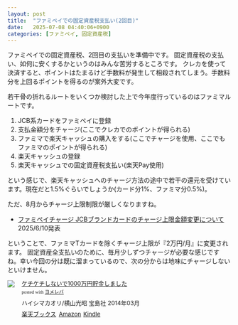 ```yaml
---
layout: post
title:  "ファミペイでの固定資産税支払い(2回目)"
date:   2025-07-08 04:40:06+0900
categories: [ファミペイ, 固定資産税]
---
```

ファミペイでの固定資産税、2回目の支払いを準備中です。
固定資産税の支払い、如何に安くするかというのはみんな苦労するところです。
クレカを使って決済すると、ポイントはたまるけど手数料が発生して相殺されてしまう。手数料分を上回るポイントを得るのが案外大変です。

若干骨の折れるルートをいくつか検討した上で今年度行っているのはファミマルートです。

1. JCB系カードをファミペイに登録
2. 支払金額分をチャージ(ここでクレカでのポイントが得られる)
3. ファミマで楽天キャッシュの購入をする(ここでチャージを使用、ここでもファミマのポイントが得られる)
4. 楽天キャッシュの登録
5. 楽天キャッシュでの固定資産税支払い(楽天Pay使用)

という感じで、楽天キャッシュへのチャージ方法の途中で若干の還元を受けています。現在だと1.5%ぐらいでしょうか(カード分1%、ファミマ分0.5%)。

ただ、8月からチャージ上限制限が厳しくなりますね。

- [ファミペイチャージ JCBブランドカードのチャージ上限金額変更について](https://www.family.co.jp/famipay/info/info_250603.html) 2025/6/10発表

ということで、ファミマTカードを除くチャージ上限が『2万円/月』に変更されます。
固定資産全支払いのために、毎月少しずつチャージが必要な感じですね。幸い今回の分は既に溜まっているので、次の分からは地味にチャージしないといけません。

<div class="booklink-box" style="text-align:left;padding-bottom:20px;font-size:small;zoom: 1;overflow: hidden;"><div class="booklink-image" style="float:left;margin:0 15px 10px 0;"><a href="//af.moshimo.com/af/c/click?a_id=1175594&p_id=56&pc_id=56&pl_id=637&s_v=b5Rz2P0601xu&url=http%3A%2F%2Fbooks.rakuten.co.jp%2Frb%2F12671577%2F%3Frafcid%3Dwsc_b_bs_1051722217600006323" target="_blank" ><img src="https://thumbnail.image.rakuten.co.jp/@0_mall/book/cabinet/7936/9784800217936.jpg?_ex=200x200" style="border: none;" /></a><img src="//i.moshimo.com/af/i/impression?a_id=1175594&p_id=56&pc_id=56&pl_id=637" width="1" height="1" style="border:none;"></div><div class="booklink-info" style="line-height:120%;zoom: 1;overflow: hidden;"><div class="booklink-name" style="margin-bottom:10px;line-height:120%"><a href="//af.moshimo.com/af/c/click?a_id=1175594&p_id=56&pc_id=56&pl_id=637&s_v=b5Rz2P0601xu&url=http%3A%2F%2Fbooks.rakuten.co.jp%2Frb%2F12671577%2F%3Frafcid%3Dwsc_b_bs_1051722217600006323" target="_blank" >ケチケチしないで1000万円貯金しました</a><img src="//i.moshimo.com/af/i/impression?a_id=1175594&p_id=56&pc_id=56&pl_id=637" width="1" height="1" style="border:none;"><div class="booklink-powered-date" style="font-size:8pt;margin-top:5px;font-family:verdana;line-height:120%">posted with <a href="https://yomereba.com" rel="nofollow" target="_blank">ヨメレバ</a></div></div><div class="booklink-detail" style="margin-bottom:5px;">ハイシマカオリ/横山光昭 宝島社 2014年03月    </div><div class="booklink-link2" style="margin-top:10px;"><div class="shoplinkrakuten" style="display:inline;margin-right:5px"><a href="//af.moshimo.com/af/c/click?a_id=1175594&p_id=56&pc_id=56&pl_id=637&s_v=b5Rz2P0601xu&url=http%3A%2F%2Fbooks.rakuten.co.jp%2Frb%2F12671577%2F%3Frafcid%3Dwsc_b_bs_1051722217600006323" target="_blank" >楽天ブックス</a><img src="//i.moshimo.com/af/i/impression?a_id=1175594&p_id=56&pc_id=56&pl_id=637" width="1" height="1" style="border:none;"></div><div class="shoplinkamazon" style="display:inline;margin-right:5px"><a href="//af.moshimo.com/af/c/click?a_id=920708&p_id=170&pc_id=185&pl_id=4062&s_v=b5Rz2P0601xu&url=https%3A%2F%2Fwww.amazon.co.jp%2Fexec%2Fobidos%2FASIN%2F4800217938" target="_blank" >Amazon</a></div><div class="shoplinkkindle" style="display:inline;margin-right:5px"><a href="//af.moshimo.com/af/c/click?a_id=920708&p_id=170&pc_id=185&pl_id=4062&s_v=b5Rz2P0601xu&url=https%3A%2F%2Fwww.amazon.co.jp%2Fgp%2Fsearch%3Fkeywords%3D%25E3%2582%25B1%25E3%2583%2581%25E3%2582%25B1%25E3%2583%2581%25E3%2581%2597%25E3%2581%25AA%25E3%2581%2584%25E3%2581%25A71000%25E4%25B8%2587%25E5%2586%2586%25E8%25B2%25AF%25E9%2587%2591%25E3%2581%2597%25E3%2581%25BE%25E3%2581%2597%25E3%2581%259F%26__mk_ja_JP%3D%2583J%2583%255E%2583J%2583i%26url%3Dnode%253D2275256051" target="_blank" >Kindle</a></div>                              	  	  	  	  	</div></div><div class="booklink-footer" style="clear: left"></div></div>
